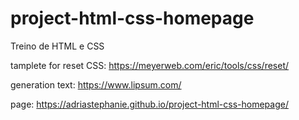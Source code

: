 # project-html-css-homepage
Treino de HTML e CSS


tamplete for reset CSS:
https://meyerweb.com/eric/tools/css/reset/

generation text:
https://www.lipsum.com/

page: https://adriastephanie.github.io/project-html-css-homepage/
